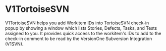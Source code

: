 V1TortoiseSVN
=============

V1TortoiseSVN helps you add Workitem IDs into TortoiseSVN check-in popup by showing a window which lists Stories, Defects, Tasks, and Tests assigned to you. It provides quick access to the workitem's IDs to add to the check-in comment to be read by the VersionOne Subversion Integration (V1SVN).